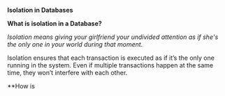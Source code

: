 **Isolation in Databases**

**What is isolation in a Database?**

  *Isolation means giving your girlfriend your undivided attention as if she's the only one in your world during that moment.*
    
Isolation ensures that each transaction is executed as if it’s the only one running in the system. Even if multiple transactions happen at the same time, they won’t interfere with each other. 

**How is
